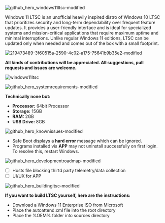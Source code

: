 ![github_hero_windows11ltsc-modified](https://user-images.githubusercontent.com/96759883/219671772-8375985c-22c0-4ade-935e-d82758872f99.png)

Windows 11 LTSC is an unofficial heavily inspired distro of Windows 10 LTSC that prioritizes security and long-term dependability over frequent feature updates. It provides a user-friendly interface and is ideal for specialized systems and mission-critical applications that require maximum uptime and minimal interruptions. Unlike regular Windows 11 editions, LTSC can be updated only when needed and comes out of the box with a small footprint.

![219473489-3f60515a-2590-4c02-a175-75641b9b35e2-modified](https://user-images.githubusercontent.com/96759883/219675106-c1b1529f-5c26-47ba-8599-da2d0611187d.png)

**All kinds of contributions will be appreciated. All suggestions, pull 
requests and issues are welcome.**

![windows11ltsc](https://user-images.githubusercontent.com/96759883/219713402-be82fdc0-01cd-4ff3-8e10-91dd59e4bf49.png)

![github_hero_systemrequirements-modified](https://user-images.githubusercontent.com/96759883/219673498-bdd57c5a-95a5-43c7-8afd-e1a0507fc59b.png)

**Technically none but:**
- **Processor:** 64bit Processor
- **Storage:** 15GB
- **RAM:** 2GB
- **USB Drive:** 8GB

![github_hero_knownissues-modified](https://user-images.githubusercontent.com/96759883/219673927-2c6d506b-3e0f-4ab2-8a9f-1e0036e613e0.png)

- Safe Boot displays a **hard error** message which can be ignored.
- Programs installed via **APP** may not uninstall successfully on first login. To resolve this, restart Windows.
  
![github_hero_developmentroadmap-modified](https://user-images.githubusercontent.com/96759883/219674201-a05ff4e3-4204-4da7-a05c-2a3904173605.png)

- [ ] Hosts file blocking thirtd party telemetry/data collection
- [ ] UI/UX for APP

![github_hero_buildingltsc-modified](https://user-images.githubusercontent.com/96759883/219674453-48c91dd6-65e7-493b-81c6-732e8a84d0d5.png)

**If you want to build LTSC yourself, here are the instructions:**

- Download a Windows 11 Enterprise ISO from Microsoft
- Place the autoattend.xml file into the root directory 
- Place the %OEM% folder into sources directory
